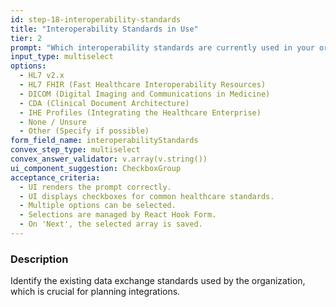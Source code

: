 ```yaml
---
id: step-18-interoperability-standards
title: "Interoperability Standards in Use"
tier: 2
prompt: "Which interoperability standards are currently used in your organization? (Select all that apply)"
input_type: multiselect
options:
  - HL7 v2.x
  - HL7 FHIR (Fast Healthcare Interoperability Resources)
  - DICOM (Digital Imaging and Communications in Medicine)
  - CDA (Clinical Document Architecture)
  - IHE Profiles (Integrating the Healthcare Enterprise)
  - None / Unsure
  - Other (Specify if possible)
form_field_name: interoperabilityStandards
convex_step_type: multiselect
convex_answer_validator: v.array(v.string())
ui_component_suggestion: CheckboxGroup
acceptance_criteria:
  - UI renders the prompt correctly.
  - UI displays checkboxes for common healthcare standards.
  - Multiple options can be selected.
  - Selections are managed by React Hook Form.
  - On 'Next', the selected array is saved.
---
```


### Description

Identify the existing data exchange standards used by the organization, which is crucial for planning integrations. 
